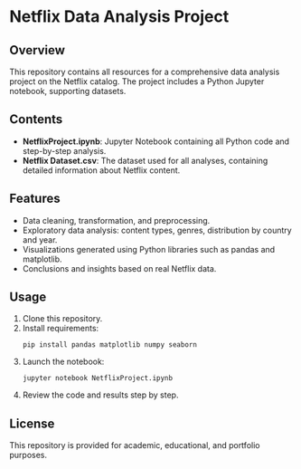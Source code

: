 # Netflix Data Analysis Project

## Overview

This repository contains all resources for a comprehensive data analysis project on the Netflix catalog. The project includes a Python Jupyter notebook, supporting datasets.

## Contents

- **NetflixProject.ipynb**: Jupyter Notebook containing all Python code and step-by-step analysis.
- **Netflix Dataset.csv**: The dataset used for all analyses, containing detailed information about Netflix content.

## Features

- Data cleaning, transformation, and preprocessing.
- Exploratory data analysis: content types, genres, distribution by country and year.
- Visualizations generated using Python libraries such as pandas and matplotlib.
- Conclusions and insights based on real Netflix data.

## Usage

1. Clone this repository.
2. Install requirements:  
   ```
   pip install pandas matplotlib numpy seaborn
   ```
3. Launch the notebook:
   ```
   jupyter notebook NetflixProject.ipynb
   ```
4. Review the code and results step by step.

## License

This repository is provided for academic, educational, and portfolio purposes.

